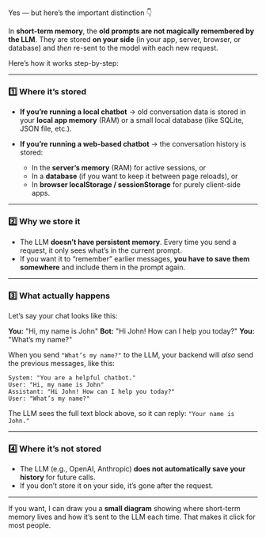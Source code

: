 
Yes — but here’s the important distinction 👇

In **short-term memory**, the **old prompts are not magically remembered by the LLM**.
They are stored **on your side** (in your app, server, browser, or database) and *then* re-sent to the model with each new request.

Here’s how it works step-by-step:

---

### 1️⃣ Where it’s stored

* **If you’re running a local chatbot** → old conversation data is stored in your **local app memory** (RAM) or a small local database (like SQLite, JSON file, etc.).
* **If you’re running a web-based chatbot** → the conversation history is stored:

  * In the **server’s memory** (RAM) for active sessions, or
  * In a **database** (if you want to keep it between page reloads), or
  * In **browser localStorage / sessionStorage** for purely client-side apps.

---

### 2️⃣ Why we store it

* The LLM **doesn’t have persistent memory**. Every time you send a request, it only sees what’s in the current prompt.
* If you want it to “remember” earlier messages, **you have to save them somewhere** and include them in the prompt again.

---

### 3️⃣ What actually happens

Let’s say your chat looks like this:

**You:** "Hi, my name is John"
**Bot:** "Hi John! How can I help you today?"
**You:** "What’s my name?"

When you send `"What’s my name?"` to the LLM, your backend will *also* send the previous messages, like this:

```
System: "You are a helpful chatbot."
User: "Hi, my name is John"
Assistant: "Hi John! How can I help you today?"
User: "What’s my name?"
```

The LLM sees the full text block above, so it can reply: `"Your name is John."`

---

### 4️⃣ Where it’s **not** stored

* The LLM (e.g., OpenAI, Anthropic) **does not automatically save your history** for future calls.
* If you don’t store it on your side, it’s gone after the request.

---

If you want, I can draw you a **small diagram** showing where short-term memory lives and how it’s sent to the LLM each time. That makes it click for most people.
